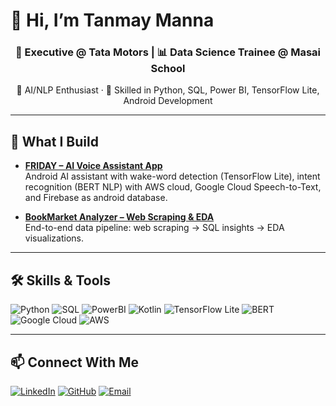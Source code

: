 # 👋 Hi, I’m Tanmay Manna

<h3 align="center">💼 Executive @ Tata Motors | 📊 Data Science Trainee @ Masai School</h3>

<p align="center">
  🤖 AI/NLP Enthusiast · 🚀 Skilled in Python, SQL, Power BI, TensorFlow Lite, Android Development
</p>

---

## 🚀 What I Build
- **[FRIDAY – AI Voice Assistant App](https://github.com/Tanmay759484/FRIDAY-AI-Voice-Assistant-App)**  
  Android AI assistant with wake-word detection (TensorFlow Lite), intent recognition (BERT NLP) with AWS cloud, Google Cloud Speech-to-Text, and Firebase as android database.  

- **[BookMarket Analyzer – Web Scraping & EDA](https://github.com/Tanmay759484/BookMarket-Analyzer-Web-Scraping-EDA)**  
  End-to-end data pipeline: web scraping → SQL insights → EDA visualizations.

---

## 🛠 Skills & Tools
![Python](https://img.shields.io/badge/-Python-3776AB?logo=python&logoColor=white)
![SQL](https://img.shields.io/badge/-SQL-336791?logo=postgresql&logoColor=white)
![PowerBI](https://img.shields.io/badge/-PowerBI-F2C811?logo=powerbi&logoColor=black)
![Kotlin](https://img.shields.io/badge/-Kotlin-0095D5?logo=kotlin&logoColor=white)
![TensorFlow Lite](https://img.shields.io/badge/-TensorFlow_Lite-FF6F00?logo=tensorflow&logoColor=white)
![BERT](https://img.shields.io/badge/-BERT-000000?logo=google&logoColor=white)
![Google Cloud](https://img.shields.io/badge/-Google_Cloud-4285F4?logo=googlecloud&logoColor=white)
![AWS](https://img.shields.io/badge/-AWS-232F3E?logo=amazonaws&logoColor=white)

---

## 📫 Connect With Me
[![LinkedIn](https://img.shields.io/badge/-LinkedIn-0A66C2?logo=linkedin&logoColor=white)](https://www.linkedin.com/in/tanmay-manna)
[![GitHub](https://img.shields.io/badge/-GitHub-181717?logo=github&logoColor=white)](https://github.com/Tanmay759484)
[![Email](https://img.shields.io/badge/-Email-D14836?logo=gmail&logoColor=white)](mailto:mtanmay1044@gmail.com)
